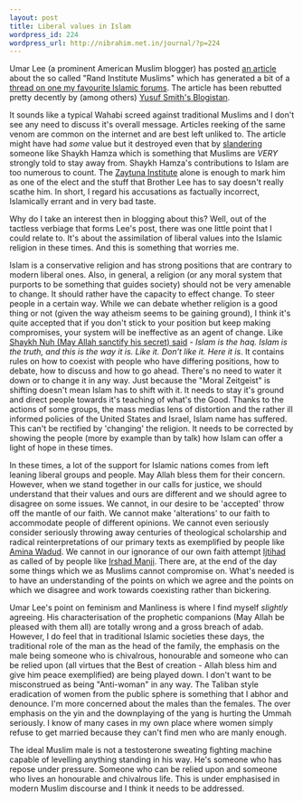 ```yaml
--- 
layout: post
title: Liberal values in Islam
wordpress_id: 224
wordpress_url: http://nibrahim.net.in/journal/?p=224
---
```

Umar Lee (a prominent American Muslim blogger) has posted <a href="http://umarlee.com/2009/01/17/rim-rand-institute-muslims/">an article</a> about the so called "Rand Institute Muslims" which has generated a bit of a <a href="http://deenport.com/iframes/viewtopic.php?topicurl=viewtopic.php?t=23445">thread on one my favourite Islamic forums</a>. The article has been rebutted pretty decently by (among others) <a href="http://www.blogistan.co.uk/blog/mt.php/2009/01/18/response_to_umar_lee_on_shaikh">Yusuf Smith's Blogistan</a>.

It sounds like a typical Wahabi screed against traditional Muslims and I don't see any need to discuss it's overall message. Articles reeking of the same venom are common on the internet and are best left unliked to. The article might have had <em>some</em> value but it destroyed even that by <a href="http://www.imanway1.com/backbiting.htm">slandering</a> someone like Shaykh Hamza which is something that Muslims are <em>VERY</em> strongly told to stay away from. Shaykh Hamza's contributions to Islam are too numerous to count. The <a href="http://www.zaytuna.org">Zaytuna Institute</a> alone is enough to mark him as one of the elect and the stuff that Brother Lee has to say doesn't really scathe him. In short, I regard his accusations as factually incorrect, Islamically errant and in very bad taste. 

Why do I take an interest then in blogging about this? Well, out of the tactless verbiage that forms Lee's post, there was one little point that I could relate to. It's about the assimilation of liberal values into the Islamic religion in these times. And this is something that worries me. 

Islam is a conservative religion and has strong positions that are contrary to modern liberal ones. Also, in general, a religion (or any moral system that purports to be something that guides society) should not be very amenable to change. It should rather have the capacity to effect change. To steer people in a certain way. While we can debate whether religion is a good thing or not (given the way atheism seems to be gaining ground), I think it's quite accepted that if you don't stick to your position but keep making compromises, your system will be ineffective as an agent of change. Like <a href="http://al-miftah.blogspot.com/2007/09/islam-not-cereal-shaykh-nuh-keller-uk.html">Shaykh Nuh (May Allah sanctify his secret) said</a> - <em>Islam is the haq. Islam is the truth, and this is the way it is. Like it. Don’t like it. Here it is</em>. It contains rules on how to coexist with people who have differing positions, how to debate, how to discuss and how to go ahead. There's no need to water it down or to change it in any way. Just because the "Moral Zeitgeist" is shifting doesn't mean Islam has to shift with it. It needs to stay it's ground and direct people towards it's teaching of what's the Good. Thanks to the actions of some groups, the mass medias lens of distortion and the rather ill informed policies of the United States and Israel, Islam name has suffered. This can't be rectified by 'changing' the religion. It needs to be corrected by showing the people (more by example than by talk) how Islam can offer a light of hope in these times. 

In these times, a lot of the support for Islamic nations comes from left leaning liberal groups and people. May Allah bless them for their concern. However, when we stand together in our calls for justice, we should understand that their values and ours are different and we should agree to disagree on some issues. We cannot, in our desire to be 'accepted' throw off the mantle of our faith. We cannot make 'alterations' to our faith to accommodate people of different opinions. We cannot even seriously consider seriously throwing away centuries of theological scholarship and radical reinterpretations of our primary texts as exemplified by people like <a href="http://en.wikipedia.org/wiki/Amina_Wadud">Amina Wadud</a>. We cannot in our ignorance of our own faith attempt <a href="http://en.wikipedia.org/wiki/Ijtihad">Ijtihad</a> as called of by people like <a href="http://en.wikipedia.org/wiki/Irshad_Manji">Irshad Manji</a>. There are, at the end of the day some things which we as Muslims cannot compromise on. What's needed is to have an understanding of the points on which we agree and the points on which we disagree and work towards coexisting rather than bickering. 

Umar Lee's point on feminism and Manliness is where I find myself <em>slightly</em> agreeing. His characterisation of the prophetic companions (May Allah be pleased with them all) are totally wrong and a gross breach of adab. However, I do feel that in traditional Islamic societies these days, the traditional role of the man as the head of the family, the emphasis on the male being someone who is chivalrous, honourable and someone who can be relied upon (all virtues that the Best of creation - Allah bless him and give him peace exemplified) are being played down. I don't want to be misconstrued as being "Anti-woman" in any way. The Taliban style eradication of women from the public sphere is something that I abhor and denounce. I'm more concerned about the males than the females. The over emphasis on the yin and the downplaying of the yang is hurting the Ummah seriously. I know of many cases in my own place where women simply refuse to get married because they can't find men who are manly enough.

The ideal Muslim male is not a testosterone sweating fighting machine capable of levelling anything standing in his way. He's someone who has repose under pressure. Someone who can be relied upon and someone who lives an honourable and chivalrous life. This is under emphasised in modern Muslim discourse and I think it needs to be addressed.
